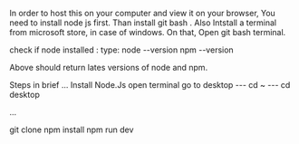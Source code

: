 
In order to host this on your computer and view it on your browser, You need to install node js first.
Than install git bash .
Also Intstall a terminal from microsoft store, in case of windows.
On that, Open git bash terminal.

check if node installed :
type:
node --version
npm --version

Above should return lates versions of node and npm.

Steps in brief
...
Install Node.Js
open terminal 
go to desktop   --- cd ~ 
                --- cd desktop
                
...

git clone <this-repo>
npm install
npm run dev
```
